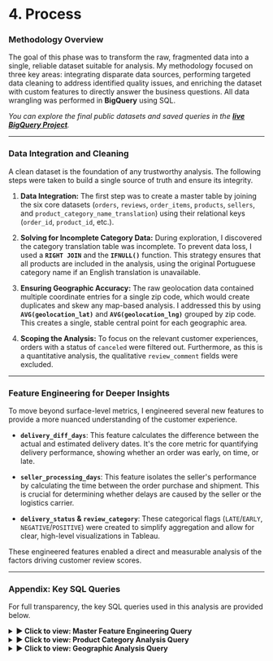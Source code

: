 # 4. Process

### Methodology Overview
The goal of this phase was to transform the raw, fragmented data into a single, reliable dataset suitable for analysis. My methodology focused on three key areas: integrating disparate data sources, performing targeted data cleaning to address identified quality issues, and enriching the dataset with custom features to directly answer the business questions. All data wrangling was performed in **BigQuery** using SQL.

*You can explore the final public datasets and saved queries in the [**live BigQuery Project**](https://console.cloud.google.com/bigquery?inv=1&invt=Ab4UiQ&project=olist-customer-analysis).*

---

### Data Integration and Cleaning

A clean dataset is the foundation of any trustworthy analysis. The following steps were taken to build a single source of truth and ensure its integrity.

1.  **Data Integration:** The first step was to create a master table by joining the six core datasets (`orders`, `reviews`, `order_items`, `products`, `sellers`, and `product_category_name_translation`) using their relational keys (`order_id`, `product_id`, etc.).

2.  **Solving for Incomplete Category Data:** During exploration, I discovered the category translation table was incomplete. To prevent data loss, I used a **`RIGHT JOIN`** and the **`IFNULL()`** function. This strategy ensures that all products are included in the analysis, using the original Portuguese category name if an English translation is unavailable.

3.  **Ensuring Geographic Accuracy:** The raw geolocation data contained multiple coordinate entries for a single zip code, which would create duplicates and skew any map-based analysis. I addressed this by using **`AVG(geolocation_lat)`** and **`AVG(geolocation_lng)`** grouped by zip code. This creates a single, stable central point for each geographic area.

4.  **Scoping the Analysis:** To focus on the relevant customer experiences, orders with a status of `canceled` were filtered out. Furthermore, as this is a quantitative analysis, the qualitative `review_comment` fields were excluded.

---

### Feature Engineering for Deeper Insights

To move beyond surface-level metrics, I engineered several new features to provide a more nuanced understanding of the customer experience.

* **`delivery_diff_days`**: This feature calculates the difference between the actual and estimated delivery dates. It's the core metric for quantifying delivery performance, showing whether an order was early, on time, or late.

* **`seller_processing_days`**: This feature isolates the seller's performance by calculating the time between the order purchase and shipment. This is crucial for determining whether delays are caused by the seller or the logistics carrier.

* **`delivery_status` & `review_category`**: These categorical flags (`LATE`/`EARLY`, `NEGATIVE`/`POSITIVE`) were created to simplify aggregation and allow for clear, high-level visualizations in Tableau.

These engineered features enabled a direct and measurable analysis of the factors driving customer review scores.

---
### Appendix: Key SQL Queries

For full transparency, the key SQL queries used in this analysis are provided below.

<details>
<summary><strong>▶ Click to view: Master Feature Engineering Query</strong></summary>

*Direct Link: [View in BigQuery](https://console.cloud.google.com/bigquery?ws=!1m7!1m6!12m5!1m3!1solist-customer-analysis!2sus-central1!3s7d21c10c-466e-458e-a6fb-7dd958ba6f59!2e1)*
```sql
SELECT
  od.order_id,
  od.customer_id,
  DATE_DIFF(od.order_delivered_carrier_date, od.order_purchase_timestamp, DAY) AS seller_processing_days,
  DATE_DIFF(od.order_delivered_customer_date, od.order_estimated_delivery_date, DAY) AS delivery_diff_days,
  CASE
    WHEN DATE_DIFF(od.order_delivered_customer_date, od.order_estimated_delivery_date, DAY) > 0 THEN 'LATE'
    WHEN DATE_DIFF(od.order_delivered_customer_date, od.order_estimated_delivery_date, DAY) < 0 THEN 'EARLY'
    ELSE 'ON_TIME'
  END as delivery_status,
  ord.review_score,
  CASE
    WHEN ord.review_score <= 2 THEN 'NEGATIVE'
    WHEN ord.review_score = 3 THEN 'NEUTRAL'
    WHEN ord.review_score >= 4 THEN 'POSITIVE'
    ELSE 'INVALID'
  END AS review_category
FROM
  `olist-customer-analysis.Brazilian_E_Commerce_Public_Dataset_by_Olist.olist_orders_data` as od
JOIN
  `olist-customer-analysis.Brazilian_E_Commerce_Public_Dataset_by_Olist.olist_order_reviews_data` as ord
  ON od.order_id = ord.order_id
WHERE
  od.order_status != 'canceled'
  AND od.order_delivered_customer_date IS NOT NULL
  AND od.order_estimated_delivery_date IS NOT NULL;
```

</details>

<details>
<summary><strong>▶ Click to view: Product Category Analysis Query</strong></summary>

*Direct Link: [View in BigQuery](https://console.cloud.google.com/bigquery?ws=!1m7!1m6!12m5!1m3!1solist-customer-analysis!2sus-central1!3sf6c135df-ba63-49ce-811e-1c58ee7173a1!2e1)*
```sql
SELECT  
  pd.product_category_name,
  IFNULL(pcnt.product_category_name_english, pd.product_category_name) AS category_name_display,
  AVG(ord.review_score) AS avg_review_score
FROM 
  `olist-customer-analysis.Brazilian_E_Commerce_Public_Dataset_by_Olist.product_category_name_translation` AS pcnt
RIGHT JOIN
  `olist-customer-analysis.Brazilian_E_Commerce_Public_Dataset_by_Olist.olist_products_data` AS pd
    ON pcnt.product_category_name = pd.product_category_name
JOIN
  `olist-customer-analysis.Brazilian_E_Commerce_Public_Dataset_by_Olist.olist_order_items_data` AS oid
    ON pd.product_id = oid.product_id
JOIN
  `olist-customer-analysis.Brazilian_E_Commerce_Public_Dataset_by_Olist.olist_orders_data` AS od
    ON oid.order_id = od.order_id
JOIN
  `olist-customer-analysis.Brazilian_E_Commerce_Public_Dataset_by_Olist.olist_order_reviews_data` AS ord
    ON od.order_id = ord.order_id
WHERE 
  pd.product_category_name IS NOT NULL
GROUP BY 
  pd.product_category_name,
  category_name_display
ORDER BY 
  avg_review_score;
```

</details>

<details>
<summary><strong>▶ Click to view: Geographic Analysis Query</strong></summary>

*Direct Link: [View in BigQuery](https://console.cloud.google.com/bigquery?ws=!1m7!1m6!12m5!1m3!1solist-customer-analysis!2sus-central1!3s51a1eaf3-e4a4-4c2e-acb5-aadea4a2ef90!2e1)*
*Simplification Query Link: [View in BigQuery](https://console.cloud.google.com/bigquery?ws=!1m7!1m6!12m5!1m3!1solist-customer-analysis!2sus-central1!3sd9b1d76a-e658-4cc2-952c-b07cb64af9ac!2e1)*
```sql
SELECT
  seller_state,
  seller_zip_code_prefix,
  AVG(geolocation_lat) AS geolocation_lat,
  AVG(geolocation_lng) AS geolocation_lng,
  COUNT(*) AS total_reviews,
  ROUND(AVG(review_score), 2) as avg_review_score,
  -- Calculate the percentage of reviews that are 1 or 2 stars
  ROUND(SAFE_DIVIDE(
    COUNTIF(review_score <= 2),
    COUNT(*)
  ) * 100, 2) AS percentage_negative_reviews
FROM
  `olist-customer-analysis.Clean_and_Merged_Datasets.geolocation_distribution_of_reviews`
GROUP BY
  seller_state,
  seller_zip_code_prefix
ORDER BY
  seller_state,
  seller_zip_code_prefix;
```

</details>
